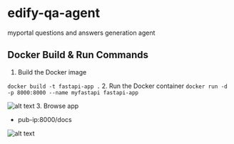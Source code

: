# edify-qa-agent
myportal questions and answers generation agent

## Docker Build & Run Commands
1. Build the Docker image

``` docker build -t fastapi-app . ```
2. Run the Docker container
``` docker run -d -p 8000:8000 --name myfastapi fastapi-app ```

![alt text](image-1.png)
3. Browse app
- pub-ip:8000/docs

![alt text](image.png)